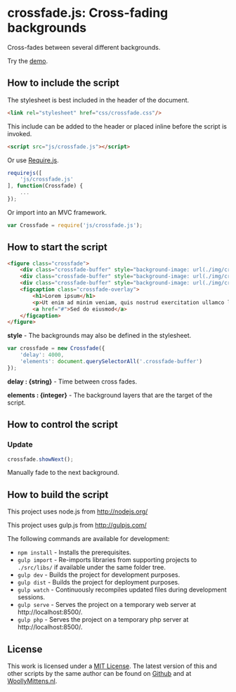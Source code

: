 # crossfade.js: Cross-fading backgrounds

Cross-fades between several different backgrounds.

Try the <a href="http://www.woollymittens.nl/default.php?url=useful-crossfade">demo</a>.

## How to include the script

The stylesheet is best included in the header of the document.

```html
<link rel="stylesheet" href="css/crossfade.css"/>
```

This include can be added to the header or placed inline before the script is invoked.

```html
<script src="js/crossfade.js"></script>
```

Or use [Require.js](https://requirejs.org/).

```js
requirejs([
	'js/crossfade.js'
], function(Crossfade) {
	...
});
```

Or import into an MVC framework.

```js
var Crossfade = require('js/crossfade.js');
```


## How to start the script

```html
<figure class="crossfade">
	<div class="crossfade-buffer" style="background-image: url(./img/crossfade-a.jpg);"></div>
	<div class="crossfade-buffer" style="background-image: url(./img/crossfade-b.jpg);"></div>
	<div class="crossfade-buffer" style="background-image: url(./img/crossfade-c.jpg);"></div>
	<figcaption class="crossfade-overlay">
		<h1>Lorem ipsum</h1>
		<p>Ut enim ad minim veniam, quis nostrud exercitation ullamco laboris nisi ut aliquip ex ea commodo consequat.</p>
		<a href="#">Sed do eiusmod</a>
	</figcaption>
</figure>
```


**style** - The backgrounds may also be defined in the stylesheet.

```javascript
var crossfade = new Crossfade({
	'delay': 4000,
	'elements': document.querySelectorAll('.crossfade-buffer')
});
```

**delay : {string}** - Time between cross fades.

**elements : {integer}** - The background layers that are the target of the script.

## How to control the script

### Update

```javascript
crossfade.showNext();
```

Manually fade to the next background.

## How to build the script

This project uses node.js from http://nodejs.org/

This project uses gulp.js from http://gulpjs.com/

The following commands are available for development:
+ `npm install` - Installs the prerequisites.
+ `gulp import` - Re-imports libraries from supporting projects to `./src/libs/` if available under the same folder tree.
+ `gulp dev` - Builds the project for development purposes.
+ `gulp dist` - Builds the project for deployment purposes.
+ `gulp watch` - Continuously recompiles updated files during development sessions.
+ `gulp serve` - Serves the project on a temporary web server at http://localhost:8500/.
+ `gulp php` - Serves the project on a temporary php server at http://localhost:8500/.

## License

This work is licensed under a [MIT License](https://opensource.org/licenses/MIT). The latest version of this and other scripts by the same author can be found on [Github](https://github.com/WoollyMittens) and at [WoollyMittens.nl](https://www.woollymittens.nl/).
